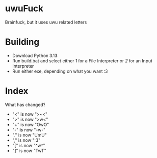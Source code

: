 # uwuFuck
Brainfuck, but it uses uwu related letters

# Building

- Download Python 3.13
- Run build.bat and select either *1* for a File Interpreter or *2* for an Input Interpreter
- Run either exe, depending on what you want :3

# Index

What has changed?
- "<" is now ">~<"
- ">" is now ">w<"
- "+" is now "OwO"
- "-" is now "-w-"
- "." is now "UmU"
- "," is now ":3"
- "[" is now "^w^"
- "]" is now "TwT"
